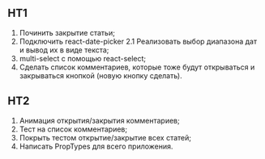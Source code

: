 ## HT1
1. Починить закрытие статьи;
2. Подключить react-date-picker
2.1 Реализовать выбор диапазона дат и вывод их в виде текста;
3. multi-select с помощью react-select;
4. Сделать список комментариев, которые тоже будут открываться и закрываться кнопкой (новую кнопку сделать).

## HT2
1. Анимация открытия/закрытия комментариев;
2. Тест на список комментариев;
3. Покрыть тестом открытие/закрытие всех статей;
4. Написать PropTypes для всего приложения.
